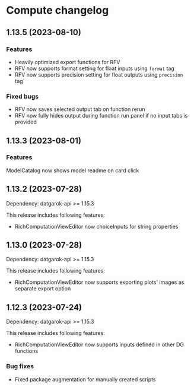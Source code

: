 # Compute changelog

## 1.13.5 (2023-08-10)

### Features

- Heavily optimized export functions for RFV
- RFV now supports format setting for float inputs using `format` tag
- RFV now supports precision setting for float outputs using `precision` tag`

### Fixed bugs

- RFV now saves selected output tab on function rerun
- RFV now fully hides output during function run panel if no input tabs is provided

## 1.13.3 (2023-08-01)

### Features

ModelCatalog now shows model readme on card click

## 1.13.2 (2023-07-28)

Dependency: datgarok-api >= 1.15.3

This release includes following features:

- RichComputationViewEditor now choiceInputs for string properties

## 1.13.0 (2023-07-28)

Dependency: datgarok-api >= 1.15.3

This release includes following features:

- RichComputationViewEditor now supports exporting plots' images as separate export option

## 1.12.3 (2023-07-24)

Dependency: datgarok-api >= 1.15.3

This release includes following features:

- RichComputationViewEditor now supports inputs defined in other DG functions

### Bug fixes

- Fixed package augmentation for manually created scripts
